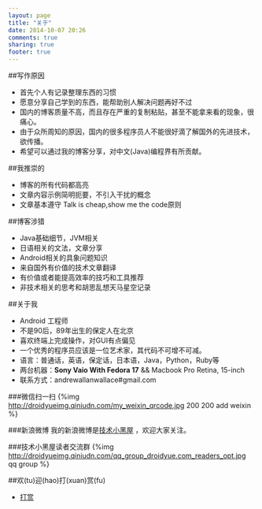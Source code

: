 ```yaml
---
layout: page
title: "关于"
date: 2014-10-07 20:26
comments: true
sharing: true
footer: true
---
```

##写作原因
  * 首先个人有记录整理东西的习惯
  * 愿意分享自己学到的东西，能帮助别人解决问题再好不过
  * 国内的博客质量不高，而且存在严重的复制粘贴，甚至不能拿来看的现象，很痛心。
  * 由于众所周知的原因，国内的很多程序员人不能很好滴了解国外的先进技术，欲传播。
  * 希望可以通过我的博客分享，对中文(Java)编程界有所贡献。

##我推崇的
  * 博客的所有代码都高亮
  * 文章内容示例简明扼要，不引入干扰的概念
  * 文章基本遵守 Talk is cheap,show me the code原则

##博客涉猎
  * Java基础细节，JVM相关
  * 日语相关的文法，文章分享
  * Android相关的具象问题知识
  * 来自国外有价值的技术文章翻译
  * 有价值或者能提高效率的技巧和工具推荐
  * 非技术相关的思考和胡思乱想天马星空记录

##关于我
  * Android 工程师
  * 不是90后，89年出生的保定人在北京
  * 喜欢终端上完成操作，对GUI有点偏见
  * 一个优秀的程序员应该是一位艺术家，其代码不可增不可减。
  * 语言：普通话，英语，保定话，日本语，Java，Python，Ruby等
  * 两台机器：**Sony Vaio With Fedora 17**    &&  Macbook Pro Retina, 15-inch
  * 联系方式：andrewallanwallace#gmail.com
  
###微信扫一扫
{%img http://droidyueimg.qiniudn.com/my_weixin_qrcode.jpg 200 200 add weixin %}

###新浪微博
我的新浪微博是[技术小黑屋](http://weibo.com/androidyue/) ，欢迎大家关注。

###技术小黑屋读者交流群
{%img http://droidyueimg.qiniudn.com/qq_group_droidyue.com_readers_opt.jpg qq group %}
  
##欢(tu)迎(hao)打(xuan)赏(fu)
  * [打赏](http://droidyue.com/donate/)


